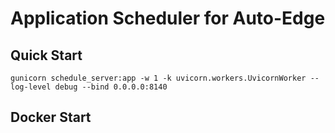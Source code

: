 # Application Scheduler for Auto-Edge

## Quick Start
```shell
gunicorn schedule_server:app -w 1 -k uvicorn.workers.UvicornWorker --log-level debug --bind 0.0.0.0:8140
```


## Docker Start
```shell

```

